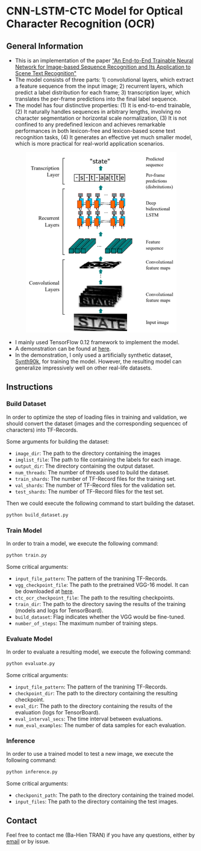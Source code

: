 # CNN-LSTM-CTC Model for Optical Character Recognition (OCR)

## General Information
- This is an implementation of the paper ["An End-to-End Trainable Neural Network for Image-based Sequence Recognition and Its Application to Scene Text Recognition"](https://arxiv.org/abs/1507.05717)
- The model consists of three parts: 1) convolutional layers, which extract a feature sequence from the input image; 2) recurrent layers, which predict a label distribution for each frame; 3) transcription layer, which translates the per-frame predictions into the final label sequence.
- The model has four distinctive properties: (1) It is end-to-end trainable,  (2) It naturally handles sequences in arbitrary lengths, involving no character segmentation or horizontal scale normalization, (3) It is not confined to any predefined lexicon and achieves remarkable performances in both lexicon-free and lexicon-based scene text recognition tasks, (4) It generates an effective yet much smaller model, which is more practical for real-world application scenarios.

<p align="center">
  <img src="figures/model.png" width="400px"/>
</p>

- I mainly used TensorFlow 0.12 framework to implement the model.
- A demonstration can be found at [here](https://www.youtube.com/watch?v=Ez9HNpwTOpI).
- In the demonstration, I only used a artificially synthetic dataset, [Synth90k](http://www.robots.ox.ac.uk/~vgg/data/text/), for training the model. However, the resulting model can generalize impressively well on other real-life datasets.

## Instructions
### Build Dataset
In order to optimize the step of loading files in training and validation, we should convert the dataset (images and the corresponding sequencec of characters) into TF-Records.

Some arguments for building the dataset:
- `image_dir`: The path to the directory containing the images
- `imglist_file`: The path to file containing the labels for each image.
- `output_dir`: The directory containing the output dataset.
- `num_threads`: The number of threads used to build the dataset.
- `train_shards`: The number of TF-Record files for the training set.
- `val_shards`: The number of TF-Record files for the validation set.
- `test_shards`: The number of TF-Record files for the test set.

Then we could execute the following command to start building the dataset.
```bash
python build_dataset.py
```

### Train Model
In order to train a model, we execute the following command:
```bash
python train.py
```
Some critical arguments:
- `input_file_pattern`: The pattern of the tranining TF-Records.
- `vgg_checkpoint_file`: The path to the pretrained VGG-16 model. It can be downloaded at [here](http://download.tensorflow.org/models/vgg_16_2016_08_28.tar.gz).
- `ctc_ocr_checkpoint_file`: The path to the resulting checkpoints.
- `train_dir`: The path to the directory saving the results of the training (models and logs for TensorBoard).
- `build_dataset`: Flag indicates whether the VGG would be fine-tuned.
- `number_of_steps`: The maximum number of training steps.

### Evaluate Model
In order to evaluate a resulting model, we execute the following command:
```bash
python evaluate.py
```
Some critical arguments:
- `input_file_pattern`: The pattern of the tranining TF-Records.
- `checkpoint_dir`:  The path to the directory containing the resulting checkpoint.
- `eval_dir`: The path to the directory containing the results of the evaluation (logs for TensorBoard).
- `eval_interval_secs`: The time interval between evaluations.
- `num_eval_examples`: The number of data samples for each evaluation.

### Inference
In order to use a trained model to test a new image, we execute the following command:
```bash
python inference.py
```
Some critical arguments:
- `checkponit_path`: The path to the directory containing the trained model.
- `input_files`: The path to the directory containing the test images.

## Contact
Feel free to contact me (Ba-Hien TRAN) if you have any questions, either by [email](bahientranvn) or by issue.